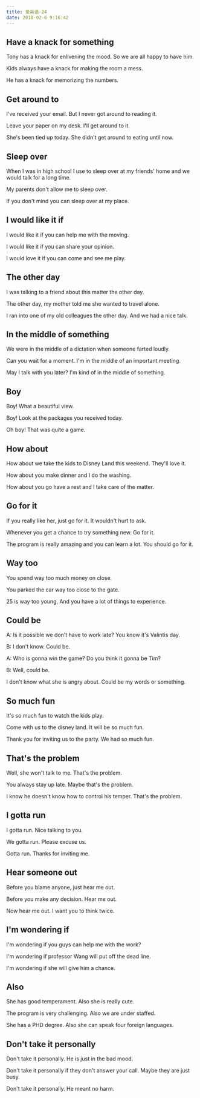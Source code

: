 ```yaml
---
title: 爱英语-24
date: 2018-02-6 9:16:42
---
```


## Have a knack for something

Tony has a knack for enlivening the mood. So we are all happy to have him.

Kids always have a knack for making the room a mess.

He has a knack for memorizing the numbers.

##  Get around to

I've received your email. But I never got around to reading it.

Leave your paper on my desk. I'll get around to it.

She's been tied up today. She didn't get around to eating until now.

## Sleep over

When I was in high school I use to sleep over at my friends' home and we would talk for a long time.

My parents don't allow me to sleep over.

If you don't mind you can sleep over at my place.

## I would like it if

I would like it if you can help me with the moving.

I would like it if you can share your opinion.

I would love it if you can come and see me play.

## The other day

I was talking to a friend about this matter the other day.

The other day, my mother told me she wanted to travel alone.

I ran into one of my old colleagues the other day. And we had a nice talk.

## In the middle of something

We were in the middle of a dictation when someone farted loudly.

Can you wait for a moment. I'm in the middle of an important meeting.

May I talk with you later? I'm kind of in the middle of something.

## Boy

Boy! What a beautiful view.

Boy! Look at the packages you received today.

Oh boy! That was quite a game.

## How about

How about we take the kids to Disney Land this weekend. They'll love it.

How about you make dinner and I do the washing.

How about you go have a rest and I take care of the matter.

## Go for it

If you really like her, just go for it. It wouldn't hurt to ask.

Whenever you get a chance to try something new. Go for it.

The program is really amazing and you can learn a lot. You should go for it.

## Way too

You spend way too much money on close.

You parked the car way too close to the gate.

25 is way too young. And you have a lot of things to experience.

## Could be

A: Is it possible we don't have to work late? You know it's Valintis day.

B: I don't know. Could be.

A: Who is gonna win the game? Do you think it gonna be Tim?

B: Well, could be.

I don't know what she is angry about. Could be my words or something.

## So much fun

It's so much fun to watch the kids play.

Come with us to the disney land. It will be so much fun.

Thank you for inviting us to the party. We had so much fun.

## That's the problem

Well, she won't talk to me. That's the problem.

You always stay up late. Maybe that's the problem.

I know he doesn't know how to control his temper. That's the problem.

## I gotta run

I gotta run. Nice talking to you.

We gotta run. Please excuse us.

Gotta run. Thanks for inviting me.

## Hear someone out

Before you blame anyone, just hear me out.

Before you make any decision. Hear me out.

Now hear me out. I want you to think twice.

## I'm wondering if

I'm wondering if you guys can help me with the work?

I'm wondering if professor Wang will put off the dead line.

I'm wondering if she will give him a chance.

## Also

She has good temperament. Also she is really cute.

The program is very challenging. Also we are under staffed.

She has a PHD degree. Also she can speak four foreign languages.

## Don't take it personally

Don't take it personally. He is just in the bad mood.

Don't take it personally if they don't answer your call. Maybe they are just busy.

Don't take it personally. He meant no harm.

